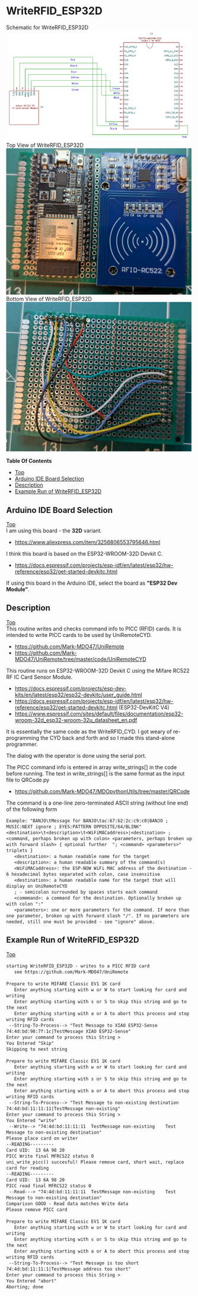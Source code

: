 # WriteRFID_ESP32D

Schematic for WriteRFID_ESP32D<br>
<img src="https://github.com/Mark-MDO47/UniRemote/blob/master/resources/images/RFIDWriterESP32D_schem.png" width="500" alt="Schematic for WriteRFID_ESP32D"><br>
Top View of WriteRFID_ESP32D<br>
<img src="https://github.com/Mark-MDO47/UniRemote/blob/master/resources/images/RFID_ESP32D_top.png" width="500" alt="Top View of WriteRFID_ESP32D"><br>
Bottom View of WriteRFID_ESP32D<br>
<img src="https://github.com/Mark-MDO47/UniRemote/blob/master/resources/images/RFID_ESP32D_bottom.png" width="500" alt="Bottom View of WriteRFID_ESP32D">

**Table Of Contents**
* [Top](#writerfid_esp32d "Top")
* [Arduino IDE Board Selection](#arduino-ide-board-selection "Arduino IDE Board Selection")
* [Description](#description "Description")
* [Example Run of WriteRFID_ESP32D](#example-run-of-writerfid_esp32d "Example Run of WriteRFID_ESP32D")

## Arduino IDE Board Selection
[Top](#writerfid_cyd "Top")<br>
I am using this board - the **32D** variant.
- https://www.aliexpress.com/item/3256806553795646.html

I think this board is based on the ESP32-WROOM-32D Devkit C.
- https://docs.espressif.com/projects/esp-idf/en/latest/esp32/hw-reference/esp32/get-started-devkitc.html

If using this board in the Arduino IDE, select the board as **"ESP32 Dev Module"**.

## Description
[Top](#writerfid_cyd "Top")<br>
This routine writes and checks command info to PICC (RFID) cards.
It is intended to write PICC cards to be used by UniRemoteCYD.
- https://github.com/Mark-MDO47/UniRemote
- https://github.com/Mark-MDO47/UniRemote/tree/master/code/UniRemoteCYD

This routine runs on ESP32-WROOM-32D Devkit C using the Mifare RC522 RF IC Card Sensor Module.
- https://docs.espressif.com/projects/esp-dev-kits/en/latest/esp32/esp32-devkitc/user_guide.html
- https://docs.espressif.com/projects/esp-idf/en/latest/esp32/hw-reference/esp32/get-started-devkitc.html (ESP32-DevKitC V4)
- https://www.espressif.com/sites/default/files/documentation/esp32-wroom-32d_esp32-wroom-32u_datasheet_en.pdf

It is essentially the same code as the WriteRFID_CYD.
I got weary of re-programming the CYD back and forth and so I made this stand-alone programmer.

The dialog with the operator is done using the serial port.

The PICC command info is entered in array write_strings[] in the code before running.
The text in write_strings[] is the same format as the input file to QRCode.py
- https://github.com/Mark-MDO47/MDOpythonUtils/tree/master/QRCode

The command is a one-line zero-terminated ASCII string (without line end) of the following form
```
Example: "BANJO\tMessage for BANJO\tac:67:b2:2c:c9:c0|BANJO ; MUSIC:NEXT ignore ; EYES:PATTERN OPPOSITE/64/BLINK"
<destination>\t<description>\t<WiFiMACaddress>|<destination> ; <command, perhaps broken up with colon> <parameters, perhaps broken up with forward slash> { optional further  "; <command> <parameters>" triplets }
   <destination>: a human readable name for the target
   <description>: a human readable summary of the command(s)
   <WiFiMACaddress>: the ESP-NOW WiFi MAC address of the destination - 6 hexadecimal bytes separated with colon, case insensitive
   <destination>: a human readable name for the target that will display on UniRemoteCYD
   ; - semicolon surrounded by spaces starts each command
   <commmand>: a command for the destination. Optionally broken up with colon ":"
   <parameters>: one or more parameters for the command. If more than one parameter, broken up with forward slash "/". If no parameters are needed, still one must be provided - see "ignore" above.
```

## Example Run of WriteRFID_ESP32D
[Top](#writerfid_cyd "Top")<br>
```
starting WriteRFID_ESP32D - writes to a PICC RFID card
   see https://github.com/Mark-MDO47/UniRemote

Prepare to write MIFARE Classic EV1 1K card
   Enter anything starting with w or W to start looking for card and writing
   Enter anything starting with s or S to skip this string and go to the next
   Enter anything starting with a or A to abort this process and stop writing RFID cards
 --String-To-Process--> "Test Message to XIAO ESP32-Sense	74:4d:bd:98:7f:1c|TestMessage XIAO ESP32-Sense"
Enter your command to process this String >  
You Entered "Skip"
Skipping to next string

Prepare to write MIFARE Classic EV1 1K card
   Enter anything starting with w or W to start looking for card and writing
   Enter anything starting with s or S to skip this string and go to the next
   Enter anything starting with a or A to abort this process and stop writing RFID cards
 --String-To-Process--> "Test Message to non-existing destination	74:4d:bd:11:11:11|TestMessage non-existing"
Enter your command to process this String >  
You Entered "write"
 --Write--> "74:4d:bd:11:11:11	TestMessage non-existing	Test Message to non-existing destination"
Please place card on writer
--READING---------
Card UID:  13 6A 98 20
PICC Write final MFRC522 status 0
uni_write_picc() succesful! Please remove card, short wait, replace card for reading
--READING---------
Card UID:  13 6A 98 20
PICC read final MFRC522 status 0
 --Read---> "74:4d:bd:11:11:11	TestMessage non-existing	Test Message to non-existing destination"
Comparison GOOD - Read data matches Write data
Please remove PICC card

Prepare to write MIFARE Classic EV1 1K card
   Enter anything starting with w or W to start looking for card and writing
   Enter anything starting with s or S to skip this string and go to the next
   Enter anything starting with a or A to abort this process and stop writing RFID cards
 --String-To-Process--> "Test Message is too short	74:4d:bd:11:11:1|TestMessage address too short"
Enter your command to process this String >  
You Entered "abort"
Aborting; done
```
